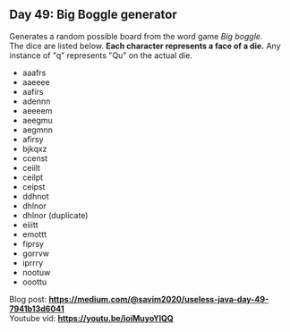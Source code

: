 ## Day 49: Big Boggle generator
Generates a random possible board from the word game _Big boggle._  
The dice are listed below. **Each character represents a face of a die.**
Any instance of "q" represents "Qu" on the actual die. 
- aaafrs 
- aaeeee 
- aafirs 
- adennn 
- aeeeem 
- aeegmu 
- aegmnn 
- afirsy 
- bjkqxz 
- ccenst
- ceiilt
- ceilpt
- ceipst
- ddhnot
- dhlnor
- dhlnor (duplicate)
- eiiitt
- emottt
- fiprsy
- gorrvw
- iprrry
- nootuw
- ooottu

Blog post: **<https://medium.com/@savim2020/useless-java-day-49-7941b13d6041>**  
Youtube vid: **<https://youtu.be/ioiMuyoYlQQ>**